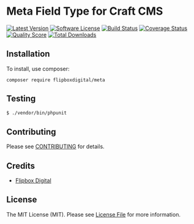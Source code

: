 # Meta Field Type for Craft CMS
[![Latest Version](https://img.shields.io/github/release/flipbox/meta.svg?style=flat-square)](https://github.com/flipbox/meta/releases)
[![Software License](https://img.shields.io/badge/license-MIT-brightgreen.svg?style=flat-square)](LICENSE.md)
[![Build Status](https://img.shields.io/travis/flipbox/meta/master.svg?style=flat-square)](https://travis-ci.org/flipbox/meta)
[![Coverage Status](https://img.shields.io/scrutinizer/coverage/g/flipbox/meta.svg?style=flat-square)](https://scrutinizer-ci.com/g/flipbox/meta/code-structure)
[![Quality Score](https://img.shields.io/scrutinizer/g/flipbox/meta.svg?style=flat-square)](https://scrutinizer-ci.com/g/flipbox/meta)
[![Total Downloads](https://img.shields.io/packagist/dt/flipboxdigital/meta.svg?style=flat-square)](https://packagist.org/packages/flipboxdigital/meta)

## Installation

To install, use composer:

```
composer require flipboxdigital/meta
```

## Testing

``` bash
$ ./vendor/bin/phpunit
```

## Contributing

Please see [CONTRIBUTING](https://github.com/flipbox/meta/blob/master/CONTRIBUTING.md) for details.


## Credits

- [Flipbox Digital](https://github.com/flipbox)

## License

The MIT License (MIT). Please see [License File](https://github.com/flipbox/meta/blob/master/LICENSE) for more information.

